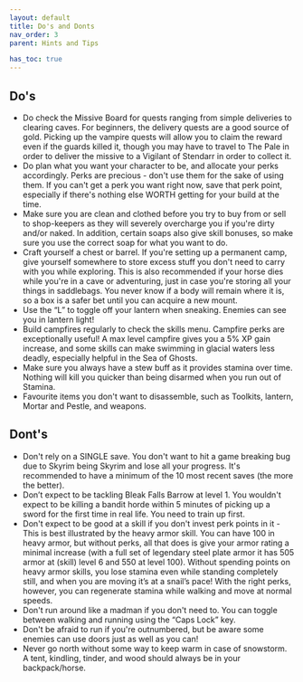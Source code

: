 ```yaml
---
layout: default
title: Do's and Donts
nav_order: 3
parent: Hints and Tips

has_toc: true
---
```


## Do's
- Do check the Missive Board for quests ranging from simple deliveries to clearing caves. For beginners, the delivery quests are a good source of gold. Picking up the vampire quests will allow you to claim the reward even if the guards killed it, though you may have to travel to The Pale in order to deliver the missive to a Vigilant of Stendarr in order to collect it.
- Do plan what you want your character to be, and allocate your perks accordingly. Perks are precious - don't use them for the sake of using them. If you can't get a perk you want right now, save that perk point, especially if there's nothing else WORTH getting for your build at the time.
- Make sure you are clean and clothed before you try to buy from or sell to shop-keepers as they will severely overcharge you if you're dirty and/or naked. In addition, certain soaps also give skill bonuses, so make sure you use the correct soap for what you want to do.
- Craft yourself a chest or barrel. If you're setting up a permanent camp, give yourself somewhere to store excess stuff you don't need to carry with you while exploring. This is also recommended if your horse dies while you're in a cave or adventuring, just in case you're storing all your things in saddlebags. You never know if a body will remain where it is, so a box is a safer bet until you can acquire a new mount.
- Use the “L” to toggle off your lantern when sneaking. Enemies can see you in lantern light!
- Build campfires regularly to check the skills menu. Campfire perks are exceptionally useful! A max level campfire gives you a 5% XP gain increase, and some skills can make swimming in glacial waters less deadly, especially helpful in the Sea of Ghosts.
- Make sure you always have a stew buff as it provides stamina over time. Nothing will kill you quicker than being disarmed when you run out of Stamina.
- Favourite items you don't want to disassemble, such as Toolkits, lantern, Mortar and Pestle, and weapons. 

## Dont's
- Don't rely on a SINGLE save. You don't want to hit a game breaking bug due to Skyrim being Skyrim and lose all your progress. It's recommended to have a minimum of the 10 most recent saves (the more the better).
- Don’t expect to be tackling Bleak Falls Barrow at level 1. You wouldn't expect to be killing a bandit horde within 5 minutes of picking up a sword for the first time in real life. You need to train up first.
- Don't expect to be good at a skill if you don't invest perk points in it - This is best illustrated by the heavy armor skill. You can have 100 in heavy armor, but without perks, all that does is give your armor rating a minimal increase (with a full set of legendary steel plate armor it has 505 armor at (skill) level 6 and 550 at level 100). Without spending points on heavy armor skills, you lose stamina even while standing completely still, and when you are moving it’s at a snail’s pace! With the right perks, however, you can regenerate stamina while walking and move at normal speeds.
- Don't run around like a madman if you don't need to. You can toggle between walking and running using the “Caps Lock” key.
- Don't be afraid to run if you're outnumbered, but be aware some enemies can use doors just as well as you can!
- Never go north without some way to keep warm in case of snowstorm. A tent, kindling, tinder, and wood should always be in your backpack/horse.